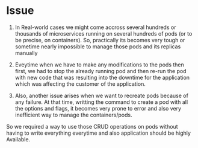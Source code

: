 # Issue 

1. In Real-world cases we might come accross several hundreds or thousands of microservices running on several hundreds of pods (or to be precise, on containers). So, practically its becomes very tough or sometime nearly impossible to manage those pods and its replicas manually 

2. Eveytime when we have to make any modifications to the pods then first, we had to stop the already running pod and then re-run the pod with new code that was resulting into the downtime for the application which was affecting the customer of the application.

3. Also, another issue arises when we want to recreate pods because of any failure. At that time, writting the command to create a pod with all the options and flags, it becomes very prone to error and also very inefficient way to manage the containers/pods.


So we required a way to use those CRUD operations on pods without having to write everything everytime and also application should be highly Available.
